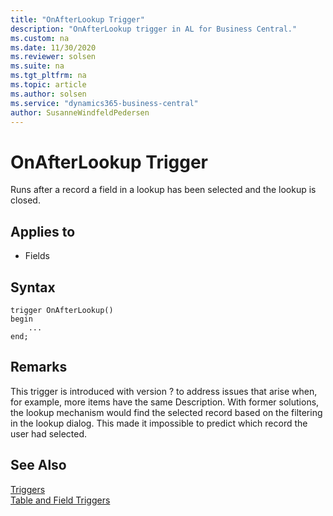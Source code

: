 ```yaml
---
title: "OnAfterLookup Trigger"
description: "OnAfterLookup trigger in AL for Business Central."
ms.custom: na
ms.date: 11/30/2020
ms.reviewer: solsen
ms.suite: na
ms.tgt_pltfrm: na
ms.topic: article
ms.author: solsen
ms.service: "dynamics365-business-central"
author: SusanneWindfeldPedersen
---
```


# OnAfterLookup Trigger

Runs after a record a field in a lookup has been selected and the lookup is closed.

## Applies to

- Fields
  
## Syntax

```al
trigger OnAfterLookup()
begin
    ...
end;
```

## Remarks

This trigger is introduced with version ? to address issues that arise when, for example, more items have the same Description. With former solutions, the lookup mechanism would find the selected record based on the filtering in the lookup dialog. This made it impossible to predict which record the user had selected.

## See Also  

[Triggers](devenv-triggers.md)  
[Table and Field Triggers](devenv-table-and-field-triggers.md)  
